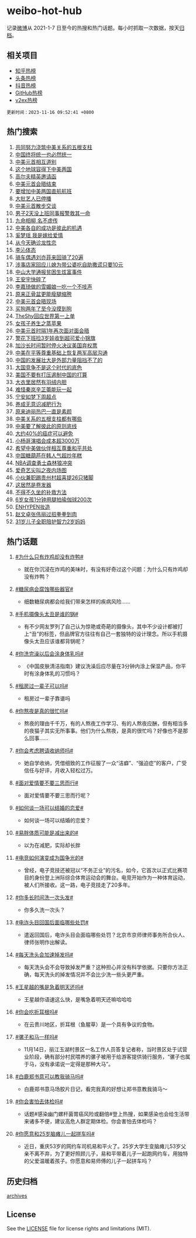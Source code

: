 # weibo-hot-hub

记录[微博](https://www.weibo.com)从 2021-1-7 日至今的热搜和热门话题。每小时抓取一次数据，按天[归档](archives)。

## 相关项目

- [知乎热榜](https://github.com/lonnyzhang423/zhihu-hot-hub)
- [头条热榜](https://github.com/lonnyzhang423/toutiao-hot-hub)
- [抖音热榜](https://github.com/lonnyzhang423/douyin-hot-hub)
- [GitHub热榜](https://github.com/lonnyzhang423/github-hot-hub)
- [v2ex热榜](https://github.com/lonnyzhang423/v2ex-hot-hub)


`更新时间：2023-11-16 09:52:41 +0800`

## 热门搜索

1. [共同努力浇筑中美关系的五根支柱](https://m.weibo.cn/search?containerid=100103type%3D1%26t%3D10%26q%3D%23%E5%85%B1%E5%90%8C%E5%8A%AA%E5%8A%9B%E6%B5%87%E7%AD%91%E4%B8%AD%E7%BE%8E%E5%85%B3%E7%B3%BB%E7%9A%84%E4%BA%94%E6%A0%B9%E6%94%AF%E6%9F%B1%23&stream_entry_id=51&isnewpage=1&extparam=seat%3D1%26dgr%3D0%26filter_type%3Drealtimehot%26c_type%3D51%26pos%3D0%26q%3D%2523%25E5%2585%25B1%25E5%2590%258C%25E5%258A%25AA%25E5%258A%259B%25E6%25B5%2587%25E7%25AD%2591%25E4%25B8%25AD%25E7%25BE%258E%25E5%2585%25B3%25E7%25B3%25BB%25E7%259A%2584%25E4%25BA%2594%25E6%25A0%25B9%25E6%2594%25AF%25E6%259F%25B1%2523%26cate%3D10103%26stream_entry_id%3D51%26display_time%3D1700099558%26pre_seqid%3D170009955846191564306)
1. [中国终将统一也必然统一](https://m.weibo.cn/search?containerid=100103type%3D1%26t%3D10%26q%3D%23%E4%B8%AD%E5%9B%BD%E7%BB%88%E5%B0%86%E7%BB%9F%E4%B8%80%E4%B9%9F%E5%BF%85%E7%84%B6%E7%BB%9F%E4%B8%80%23&stream_entry_id=31&isnewpage=1&extparam=seat%3D1%26dgr%3D0%26lcate%3D5001%26realpos%3D1%26filter_type%3Drealtimehot%26band_rank%3D1%26flag%3D4%26stream_entry_id%3D31%26c_type%3D31%26q%3D%2523%25E4%25B8%25AD%25E5%259B%25BD%25E7%25BB%2588%25E5%25B0%2586%25E7%25BB%259F%25E4%25B8%2580%25E4%25B9%259F%25E5%25BF%2585%25E7%2584%25B6%25E7%25BB%259F%25E4%25B8%2580%2523%26cate%3D5001%26pos%3D0%26display_time%3D1700099558%26pre_seqid%3D170009955846191564306)
1. [中美元首相互道别](https://m.weibo.cn/search?containerid=100103type%3D1%26t%3D10%26q%3D%23%E4%B8%AD%E7%BE%8E%E5%85%83%E9%A6%96%E7%9B%B8%E4%BA%92%E9%81%93%E5%88%AB%23&stream_entry_id=31&isnewpage=1&extparam=seat%3D1%26dgr%3D0%26lcate%3D5001%26realpos%3D2%26filter_type%3Drealtimehot%26band_rank%3D2%26flag%3D0%26stream_entry_id%3D31%26c_type%3D31%26q%3D%2523%25E4%25B8%25AD%25E7%25BE%258E%25E5%2585%2583%25E9%25A6%2596%25E7%259B%25B8%25E4%25BA%2592%25E9%2581%2593%25E5%2588%25AB%2523%26cate%3D5001%26pos%3D1%26display_time%3D1700099558%26pre_seqid%3D170009955846191564306)
1. [这个地球容得下中美两国](https://m.weibo.cn/search?containerid=100103type%3D1%26t%3D10%26q%3D%23%E8%BF%99%E4%B8%AA%E5%9C%B0%E7%90%83%E5%AE%B9%E5%BE%97%E4%B8%8B%E4%B8%AD%E7%BE%8E%E4%B8%A4%E5%9B%BD%23&stream_entry_id=31&isnewpage=1&extparam=seat%3D1%26dgr%3D0%26lcate%3D5001%26realpos%3D3%26filter_type%3Drealtimehot%26band_rank%3D3%26flag%3D0%26stream_entry_id%3D31%26c_type%3D31%26q%3D%2523%25E8%25BF%2599%25E4%25B8%25AA%25E5%259C%25B0%25E7%2590%2583%25E5%25AE%25B9%25E5%25BE%2597%25E4%25B8%258B%25E4%25B8%25AD%25E7%25BE%258E%25E4%25B8%25A4%25E5%259B%25BD%2523%26cate%3D5001%26pos%3D2%26display_time%3D1700099558%26pre_seqid%3D170009955846191564306)
1. [高尔夫精英邀请函](https://m.weibo.cn/search?containerid=100103type%3D1%26t%3D10%26q%3D%23%E9%AB%98%E5%B0%94%E5%A4%AB%E7%B2%BE%E8%8B%B1%E9%82%80%E8%AF%B7%E5%87%BD%23&stream_entry_id=31&isnewpage=1&extparam=seat%3D1%26lcate%3D5001%26filter_type%3Drealtimehot%26band_rank%3D4%26topic_ad%3D1%26stream_entry_id%3D31%26is_ad_pos%3D1%26adid%3D211689%26c_type%3D31%26dgr%3D0%26pos%3D3%26cate%3D5001%26q%3D%2523%25E9%25AB%2598%25E5%25B0%2594%25E5%25A4%25AB%25E7%25B2%25BE%25E8%258B%25B1%25E9%2582%2580%25E8%25AF%25B7%25E5%2587%25BD%2523%26display_time%3D1700099558%26pre_seqid%3D170009955846191564306)
1. [中美元首会晤结束](https://m.weibo.cn/search?containerid=100103type%3D1%26t%3D10%26q%3D%23%E4%B8%AD%E7%BE%8E%E5%85%83%E9%A6%96%E4%BC%9A%E6%99%A4%E7%BB%93%E6%9D%9F%23&stream_entry_id=31&isnewpage=1&extparam=seat%3D1%26dgr%3D0%26lcate%3D5001%26realpos%3D4%26filter_type%3Drealtimehot%26band_rank%3D4%26flag%3D0%26stream_entry_id%3D31%26c_type%3D31%26q%3D%2523%25E4%25B8%25AD%25E7%25BE%258E%25E5%2585%2583%25E9%25A6%2596%25E4%25BC%259A%25E6%2599%25A4%25E7%25BB%2593%25E6%259D%259F%2523%26cate%3D5001%26pos%3D4%26display_time%3D1700099558%26pre_seqid%3D170009955846191564306)
1. [要增加中美两国直航航班](https://m.weibo.cn/search?containerid=100103type%3D1%26t%3D10%26q%3D%23%E8%A6%81%E5%A2%9E%E5%8A%A0%E4%B8%AD%E7%BE%8E%E4%B8%A4%E5%9B%BD%E7%9B%B4%E8%88%AA%E8%88%AA%E7%8F%AD%23&stream_entry_id=31&isnewpage=1&extparam=seat%3D1%26dgr%3D0%26lcate%3D5001%26realpos%3D5%26filter_type%3Drealtimehot%26band_rank%3D5%26flag%3D0%26stream_entry_id%3D31%26c_type%3D31%26q%3D%2523%25E8%25A6%2581%25E5%25A2%259E%25E5%258A%25A0%25E4%25B8%25AD%25E7%25BE%258E%25E4%25B8%25A4%25E5%259B%25BD%25E7%259B%25B4%25E8%2588%25AA%25E8%2588%25AA%25E7%258F%25AD%2523%26cate%3D5001%26pos%3D5%26display_time%3D1700099558%26pre_seqid%3D170009955846191564306)
1. [大批艺人已停播](https://m.weibo.cn/search?containerid=100103type%3D1%26t%3D10%26q%3D%23%E5%A4%A7%E6%89%B9%E8%89%BA%E4%BA%BA%E5%B7%B2%E5%81%9C%E6%92%AD%23&stream_entry_id=31&isnewpage=1&extparam=seat%3D1%26dgr%3D0%26lcate%3D5001%26realpos%3D6%26filter_type%3Drealtimehot%26band_rank%3D6%26flag%3D1%26stream_entry_id%3D31%26c_type%3D31%26q%3D%2523%25E5%25A4%25A7%25E6%2589%25B9%25E8%2589%25BA%25E4%25BA%25BA%25E5%25B7%25B2%25E5%2581%259C%25E6%2592%25AD%2523%26cate%3D5001%26pos%3D6%26display_time%3D1700099558%26pre_seqid%3D170009955846191564306)
1. [中美元首散步交谈](https://m.weibo.cn/search?containerid=100103type%3D1%26t%3D10%26q%3D%23%E4%B8%AD%E7%BE%8E%E5%85%83%E9%A6%96%E6%95%A3%E6%AD%A5%E4%BA%A4%E8%B0%88%23&stream_entry_id=31&isnewpage=1&extparam=seat%3D1%26dgr%3D0%26lcate%3D5001%26realpos%3D7%26filter_type%3Drealtimehot%26band_rank%3D7%26flag%3D0%26stream_entry_id%3D31%26c_type%3D31%26q%3D%2523%25E4%25B8%25AD%25E7%25BE%258E%25E5%2585%2583%25E9%25A6%2596%25E6%2595%25A3%25E6%25AD%25A5%25E4%25BA%25A4%25E8%25B0%2588%2523%26cate%3D5001%26pos%3D7%26display_time%3D1700099558%26pre_seqid%3D170009955846191564306)
1. [男子2天没上班同事报警救其一命](https://m.weibo.cn/search?containerid=100103type%3D1%26t%3D10%26q%3D%23%E7%94%B7%E5%AD%902%E5%A4%A9%E6%B2%A1%E4%B8%8A%E7%8F%AD%E5%90%8C%E4%BA%8B%E6%8A%A5%E8%AD%A6%E6%95%91%E5%85%B6%E4%B8%80%E5%91%BD%23&stream_entry_id=31&isnewpage=1&extparam=seat%3D1%26dgr%3D0%26lcate%3D5001%26realpos%3D8%26filter_type%3Drealtimehot%26band_rank%3D8%26flag%3D32768%26stream_entry_id%3D31%26c_type%3D31%26q%3D%2523%25E7%2594%25B7%25E5%25AD%25902%25E5%25A4%25A9%25E6%25B2%25A1%25E4%25B8%258A%25E7%258F%25AD%25E5%2590%258C%25E4%25BA%258B%25E6%258A%25A5%25E8%25AD%25A6%25E6%2595%2591%25E5%2585%25B6%25E4%25B8%2580%25E5%2591%25BD%2523%26cate%3D5001%26pos%3D8%26display_time%3D1700099558%26pre_seqid%3D170009955846191564306)
1. [九命相柳 名不虚传](https://m.weibo.cn/search?containerid=100103type%3D1%26t%3D10%26q%3D%E4%B9%9D%E5%91%BD%E7%9B%B8%E6%9F%B3+%E5%90%8D%E4%B8%8D%E8%99%9A%E4%BC%A0&stream_entry_id=31&isnewpage=1&extparam=seat%3D1%26dgr%3D0%26lcate%3D5001%26realpos%3D9%26filter_type%3Drealtimehot%26band_rank%3D9%26flag%3D0%26stream_entry_id%3D31%26c_type%3D31%26q%3D%25E4%25B9%259D%25E5%2591%25BD%25E7%259B%25B8%25E6%259F%25B3%2520%25E5%2590%258D%25E4%25B8%258D%25E8%2599%259A%25E4%25BC%25A0%26cate%3D5001%26pos%3D9%26display_time%3D1700099558%26pre_seqid%3D170009955846191564306)
1. [中美各自的成功是彼此的机遇](https://m.weibo.cn/search?containerid=100103type%3D1%26t%3D10%26q%3D%23%E4%B8%AD%E7%BE%8E%E5%90%84%E8%87%AA%E7%9A%84%E6%88%90%E5%8A%9F%E6%98%AF%E5%BD%BC%E6%AD%A4%E7%9A%84%E6%9C%BA%E9%81%87%23&stream_entry_id=31&isnewpage=1&extparam=seat%3D1%26dgr%3D0%26lcate%3D5001%26realpos%3D10%26filter_type%3Drealtimehot%26band_rank%3D10%26flag%3D0%26stream_entry_id%3D31%26c_type%3D31%26q%3D%2523%25E4%25B8%25AD%25E7%25BE%258E%25E5%2590%2584%25E8%2587%25AA%25E7%259A%2584%25E6%2588%2590%25E5%258A%259F%25E6%2598%25AF%25E5%25BD%25BC%25E6%25AD%25A4%25E7%259A%2584%25E6%259C%25BA%25E9%2581%2587%2523%26cate%3D5001%26pos%3D10%26display_time%3D1700099558%26pre_seqid%3D170009955846191564306)
1. [奚梦瑶 我是嫁给爱情](https://m.weibo.cn/search?containerid=100103type%3D1%26t%3D10%26q%3D%E5%A5%9A%E6%A2%A6%E7%91%B6+%E6%88%91%E6%98%AF%E5%AB%81%E7%BB%99%E7%88%B1%E6%83%85&stream_entry_id=31&isnewpage=1&extparam=seat%3D1%26dgr%3D0%26lcate%3D5001%26realpos%3D11%26filter_type%3Drealtimehot%26band_rank%3D11%26flag%3D2%26stream_entry_id%3D31%26c_type%3D31%26q%3D%25E5%25A5%259A%25E6%25A2%25A6%25E7%2591%25B6%2520%25E6%2588%2591%25E6%2598%25AF%25E5%25AB%2581%25E7%25BB%2599%25E7%2588%25B1%25E6%2583%2585%26cate%3D5001%26pos%3D11%26display_time%3D1700099558%26pre_seqid%3D170009955846191564306)
1. [从今天确诊龙性恋](https://m.weibo.cn/search?containerid=100103type%3D1%26t%3D10%26q%3D%E4%BB%8E%E4%BB%8A%E5%A4%A9%E7%A1%AE%E8%AF%8A%E9%BE%99%E6%80%A7%E6%81%8B&stream_entry_id=31&isnewpage=1&extparam=seat%3D1%26dgr%3D0%26lcate%3D5001%26realpos%3D12%26filter_type%3Drealtimehot%26band_rank%3D12%26flag%3D2%26stream_entry_id%3D31%26c_type%3D31%26q%3D%25E4%25BB%258E%25E4%25BB%258A%25E5%25A4%25A9%25E7%25A1%25AE%25E8%25AF%258A%25E9%25BE%2599%25E6%2580%25A7%25E6%2581%258B%26cate%3D5001%26pos%3D12%26display_time%3D1700099558%26pre_seqid%3D170009955846191564306)
1. [李沁体态](https://m.weibo.cn/search?containerid=100103type%3D1%26t%3D10%26q%3D%23%E6%9D%8E%E6%B2%81%E4%BD%93%E6%80%81%23&stream_entry_id=31&isnewpage=1&extparam=seat%3D1%26dgr%3D0%26lcate%3D5001%26realpos%3D13%26filter_type%3Drealtimehot%26band_rank%3D13%26flag%3D2%26stream_entry_id%3D31%26c_type%3D31%26q%3D%2523%25E6%259D%258E%25E6%25B2%2581%25E4%25BD%2593%25E6%2580%2581%2523%26cate%3D5001%26pos%3D13%26display_time%3D1700099558%26pre_seqid%3D170009955846191564306)
1. [骑车偶遇刘亦菲来回骑了20遍](https://m.weibo.cn/search?containerid=100103type%3D1%26t%3D10%26q%3D%23%E9%AA%91%E8%BD%A6%E5%81%B6%E9%81%87%E5%88%98%E4%BA%A6%E8%8F%B2%E6%9D%A5%E5%9B%9E%E9%AA%91%E4%BA%8620%E9%81%8D%23&stream_entry_id=31&isnewpage=1&extparam=seat%3D1%26dgr%3D0%26lcate%3D5001%26realpos%3D14%26filter_type%3Drealtimehot%26band_rank%3D14%26flag%3D2%26stream_entry_id%3D31%26c_type%3D31%26q%3D%2523%25E9%25AA%2591%25E8%25BD%25A6%25E5%2581%25B6%25E9%2581%2587%25E5%2588%2598%25E4%25BA%25A6%25E8%258F%25B2%25E6%259D%25A5%25E5%259B%259E%25E9%25AA%2591%25E4%25BA%258620%25E9%2581%258D%2523%26cate%3D5001%26pos%3D14%26display_time%3D1700099558%26pre_seqid%3D170009955846191564306)
1. [涉事店家回应儿媳为带公婆吃自助撒谎只要10元](https://m.weibo.cn/search?containerid=100103type%3D1%26t%3D10%26q%3D%23%E6%B6%89%E4%BA%8B%E5%BA%97%E5%AE%B6%E5%9B%9E%E5%BA%94%E5%84%BF%E5%AA%B3%E4%B8%BA%E5%B8%A6%E5%85%AC%E5%A9%86%E5%90%83%E8%87%AA%E5%8A%A9%E6%92%92%E8%B0%8E%E5%8F%AA%E8%A6%8110%E5%85%83%23&stream_entry_id=31&isnewpage=1&extparam=seat%3D1%26dgr%3D0%26lcate%3D5001%26realpos%3D15%26filter_type%3Drealtimehot%26band_rank%3D15%26flag%3D32768%26stream_entry_id%3D31%26c_type%3D31%26q%3D%2523%25E6%25B6%2589%25E4%25BA%258B%25E5%25BA%2597%25E5%25AE%25B6%25E5%259B%259E%25E5%25BA%2594%25E5%2584%25BF%25E5%25AA%25B3%25E4%25B8%25BA%25E5%25B8%25A6%25E5%2585%25AC%25E5%25A9%2586%25E5%2590%2583%25E8%2587%25AA%25E5%258A%25A9%25E6%2592%2592%25E8%25B0%258E%25E5%258F%25AA%25E8%25A6%258110%25E5%2585%2583%2523%26cate%3D5001%26pos%3D15%26display_time%3D1700099558%26pre_seqid%3D170009955846191564306)
1. [中山大学通报贫困生炫富事件](https://m.weibo.cn/search?containerid=100103type%3D1%26t%3D10%26q%3D%23%E4%B8%AD%E5%B1%B1%E5%A4%A7%E5%AD%A6%E9%80%9A%E6%8A%A5%E8%B4%AB%E5%9B%B0%E7%94%9F%E7%82%AB%E5%AF%8C%E4%BA%8B%E4%BB%B6%23&stream_entry_id=31&isnewpage=1&extparam=seat%3D1%26dgr%3D0%26lcate%3D5001%26realpos%3D16%26filter_type%3Drealtimehot%26band_rank%3D16%26flag%3D2%26stream_entry_id%3D31%26c_type%3D31%26q%3D%2523%25E4%25B8%25AD%25E5%25B1%25B1%25E5%25A4%25A7%25E5%25AD%25A6%25E9%2580%259A%25E6%258A%25A5%25E8%25B4%25AB%25E5%259B%25B0%25E7%2594%259F%25E7%2582%25AB%25E5%25AF%258C%25E4%25BA%258B%25E4%25BB%25B6%2523%26cate%3D5001%26pos%3D16%26display_time%3D1700099558%26pre_seqid%3D170009955846191564306)
1. [王安宇快碎了](https://m.weibo.cn/search?containerid=100103type%3D1%26t%3D10%26q%3D%23%E7%8E%8B%E5%AE%89%E5%AE%87%E5%BF%AB%E7%A2%8E%E4%BA%86%23&stream_entry_id=31&isnewpage=1&extparam=seat%3D1%26dgr%3D0%26lcate%3D5001%26realpos%3D17%26filter_type%3Drealtimehot%26band_rank%3D17%26flag%3D0%26stream_entry_id%3D31%26c_type%3D31%26q%3D%2523%25E7%258E%258B%25E5%25AE%2589%25E5%25AE%2587%25E5%25BF%25AB%25E7%25A2%258E%25E4%25BA%2586%2523%26cate%3D5001%26pos%3D17%26display_time%3D1700099558%26pre_seqid%3D170009955846191564306)
1. [李嘉琦做的雪媚娘一吃一个不吱声](https://m.weibo.cn/search?containerid=100103type%3D1%26t%3D10%26q%3D%23%E6%9D%8E%E5%98%89%E7%90%A6%E5%81%9A%E7%9A%84%E9%9B%AA%E5%AA%9A%E5%A8%98%E4%B8%80%E5%90%83%E4%B8%80%E4%B8%AA%E4%B8%8D%E5%90%B1%E5%A3%B0%23&stream_entry_id=31&isnewpage=1&extparam=seat%3D1%26dgr%3D0%26lcate%3D5001%26realpos%3D18%26filter_type%3Drealtimehot%26band_rank%3D18%26flag%3D1%26stream_entry_id%3D31%26c_type%3D31%26q%3D%2523%25E6%259D%258E%25E5%2598%2589%25E7%2590%25A6%25E5%2581%259A%25E7%259A%2584%25E9%259B%25AA%25E5%25AA%259A%25E5%25A8%2598%25E4%25B8%2580%25E5%2590%2583%25E4%25B8%2580%25E4%25B8%25AA%25E4%25B8%258D%25E5%2590%25B1%25E5%25A3%25B0%2523%26cate%3D5001%26pos%3D18%26display_time%3D1700099558%26pre_seqid%3D170009955846191564306)
1. [原来正骨盆更能瘦腿缩胯](https://m.weibo.cn/search?containerid=100103type%3D1%26t%3D10%26q%3D%23%E5%8E%9F%E6%9D%A5%E6%AD%A3%E9%AA%A8%E7%9B%86%E6%9B%B4%E8%83%BD%E7%98%A6%E8%85%BF%E7%BC%A9%E8%83%AF%23&stream_entry_id=31&isnewpage=1&extparam=seat%3D1%26dgr%3D0%26lcate%3D5001%26realpos%3D19%26filter_type%3Drealtimehot%26band_rank%3D19%26flag%3D0%26stream_entry_id%3D31%26c_type%3D31%26q%3D%2523%25E5%258E%259F%25E6%259D%25A5%25E6%25AD%25A3%25E9%25AA%25A8%25E7%259B%2586%25E6%259B%25B4%25E8%2583%25BD%25E7%2598%25A6%25E8%2585%25BF%25E7%25BC%25A9%25E8%2583%25AF%2523%26cate%3D5001%26pos%3D19%26display_time%3D1700099558%26pre_seqid%3D170009955846191564306)
1. [中美元首会晤现场](https://m.weibo.cn/search?containerid=100103type%3D1%26t%3D10%26q%3D%23%E4%B8%AD%E7%BE%8E%E5%85%83%E9%A6%96%E4%BC%9A%E6%99%A4%E7%8E%B0%E5%9C%BA%23&stream_entry_id=31&isnewpage=1&extparam=seat%3D1%26dgr%3D0%26lcate%3D5001%26realpos%3D20%26filter_type%3Drealtimehot%26band_rank%3D20%26flag%3D0%26stream_entry_id%3D31%26c_type%3D31%26q%3D%2523%25E4%25B8%25AD%25E7%25BE%258E%25E5%2585%2583%25E9%25A6%2596%25E4%25BC%259A%25E6%2599%25A4%25E7%258E%25B0%25E5%259C%25BA%2523%26cate%3D5001%26pos%3D20%26display_time%3D1700099558%26pre_seqid%3D170009955846191564306)
1. [买狗两年了至今没摸到狗](https://m.weibo.cn/search?containerid=100103type%3D1%26t%3D10%26q%3D%E4%B9%B0%E7%8B%97%E4%B8%A4%E5%B9%B4%E4%BA%86%E8%87%B3%E4%BB%8A%E6%B2%A1%E6%91%B8%E5%88%B0%E7%8B%97&stream_entry_id=31&isnewpage=1&extparam=seat%3D1%26dgr%3D0%26lcate%3D5001%26realpos%3D21%26filter_type%3Drealtimehot%26band_rank%3D21%26flag%3D0%26stream_entry_id%3D31%26c_type%3D31%26q%3D%25E4%25B9%25B0%25E7%258B%2597%25E4%25B8%25A4%25E5%25B9%25B4%25E4%25BA%2586%25E8%2587%25B3%25E4%25BB%258A%25E6%25B2%25A1%25E6%2591%25B8%25E5%2588%25B0%25E7%258B%2597%26cate%3D5001%26pos%3D21%26display_time%3D1700099558%26pre_seqid%3D170009955846191564306)
1. [TheShy回应世界第一上单](https://m.weibo.cn/search?containerid=100103type%3D1%26t%3D10%26q%3D%23TheShy%E5%9B%9E%E5%BA%94%E4%B8%96%E7%95%8C%E7%AC%AC%E4%B8%80%E4%B8%8A%E5%8D%95%23&stream_entry_id=31&isnewpage=1&extparam=seat%3D1%26dgr%3D0%26lcate%3D5001%26realpos%3D22%26filter_type%3Drealtimehot%26band_rank%3D22%26flag%3D0%26stream_entry_id%3D31%26c_type%3D31%26q%3D%2523TheShy%25E5%259B%259E%25E5%25BA%2594%25E4%25B8%2596%25E7%2595%258C%25E7%25AC%25AC%25E4%25B8%2580%25E4%25B8%258A%25E5%258D%2595%2523%26cate%3D5001%26pos%3D22%26display_time%3D1700099558%26pre_seqid%3D170009955846191564306)
1. [女孩子养生之蒸苹果](https://m.weibo.cn/search?containerid=100103type%3D1%26t%3D10%26q%3D%E5%A5%B3%E5%AD%A9%E5%AD%90%E5%85%BB%E7%94%9F%E4%B9%8B%E8%92%B8%E8%8B%B9%E6%9E%9C&stream_entry_id=31&isnewpage=1&extparam=seat%3D1%26dgr%3D0%26lcate%3D5001%26realpos%3D23%26filter_type%3Drealtimehot%26band_rank%3D23%26flag%3D1%26stream_entry_id%3D31%26c_type%3D31%26q%3D%25E5%25A5%25B3%25E5%25AD%25A9%25E5%25AD%2590%25E5%2585%25BB%25E7%2594%259F%25E4%25B9%258B%25E8%2592%25B8%25E8%258B%25B9%25E6%259E%259C%26cate%3D5001%26pos%3D23%26display_time%3D1700099558%26pre_seqid%3D170009955846191564306)
1. [中美元首时隔1年再次面对面会晤](https://m.weibo.cn/search?containerid=100103type%3D1%26t%3D10%26q%3D%23%E4%B8%AD%E7%BE%8E%E5%85%83%E9%A6%96%E6%97%B6%E9%9A%941%E5%B9%B4%E5%86%8D%E6%AC%A1%E9%9D%A2%E5%AF%B9%E9%9D%A2%E4%BC%9A%E6%99%A4%23&stream_entry_id=31&isnewpage=1&extparam=seat%3D1%26dgr%3D0%26lcate%3D5001%26realpos%3D24%26filter_type%3Drealtimehot%26band_rank%3D24%26flag%3D0%26stream_entry_id%3D31%26c_type%3D31%26q%3D%2523%25E4%25B8%25AD%25E7%25BE%258E%25E5%2585%2583%25E9%25A6%2596%25E6%2597%25B6%25E9%259A%25941%25E5%25B9%25B4%25E5%2586%258D%25E6%25AC%25A1%25E9%259D%25A2%25E5%25AF%25B9%25E9%259D%25A2%25E4%25BC%259A%25E6%2599%25A4%2523%26cate%3D5001%26pos%3D24%26display_time%3D1700099558%26pre_seqid%3D170009955846191564306)
1. [警花下班捡3岁娃收到超可爱小锦旗](https://m.weibo.cn/search?containerid=100103type%3D1%26t%3D10%26q%3D%23%E8%AD%A6%E8%8A%B1%E4%B8%8B%E7%8F%AD%E6%8D%A13%E5%B2%81%E5%A8%83%E6%94%B6%E5%88%B0%E8%B6%85%E5%8F%AF%E7%88%B1%E5%B0%8F%E9%94%A6%E6%97%97%23&stream_entry_id=31&isnewpage=1&extparam=seat%3D1%26dgr%3D0%26lcate%3D5001%26realpos%3D25%26filter_type%3Drealtimehot%26band_rank%3D25%26flag%3D32768%26stream_entry_id%3D31%26c_type%3D31%26q%3D%2523%25E8%25AD%25A6%25E8%258A%25B1%25E4%25B8%258B%25E7%258F%25AD%25E6%258D%25A13%25E5%25B2%2581%25E5%25A8%2583%25E6%2594%25B6%25E5%2588%25B0%25E8%25B6%2585%25E5%258F%25AF%25E7%2588%25B1%25E5%25B0%258F%25E9%2594%25A6%25E6%2597%2597%2523%26cate%3D5001%26pos%3D25%26display_time%3D1700099558%26pre_seqid%3D170009955846191564306)
1. [加沙长时间暂时停火决议美国弃权票](https://m.weibo.cn/search?containerid=100103type%3D1%26t%3D10%26q%3D%23%E5%8A%A0%E6%B2%99%E9%95%BF%E6%97%B6%E9%97%B4%E6%9A%82%E6%97%B6%E5%81%9C%E7%81%AB%E5%86%B3%E8%AE%AE%E7%BE%8E%E5%9B%BD%E5%BC%83%E6%9D%83%E7%A5%A8%23&stream_entry_id=31&isnewpage=1&extparam=seat%3D1%26dgr%3D0%26lcate%3D5001%26realpos%3D26%26filter_type%3Drealtimehot%26band_rank%3D26%26flag%3D1%26stream_entry_id%3D31%26c_type%3D31%26q%3D%2523%25E5%258A%25A0%25E6%25B2%2599%25E9%2595%25BF%25E6%2597%25B6%25E9%2597%25B4%25E6%259A%2582%25E6%2597%25B6%25E5%2581%259C%25E7%2581%25AB%25E5%2586%25B3%25E8%25AE%25AE%25E7%25BE%258E%25E5%259B%25BD%25E5%25BC%2583%25E6%259D%2583%25E7%25A5%25A8%2523%26cate%3D5001%26pos%3D26%26display_time%3D1700099558%26pre_seqid%3D170009955846191564306)
1. [中美在平等尊重基础上恢复两军高层沟通](https://m.weibo.cn/search?containerid=100103type%3D1%26t%3D10%26q%3D%23%E4%B8%AD%E7%BE%8E%E5%9C%A8%E5%B9%B3%E7%AD%89%E5%B0%8A%E9%87%8D%E5%9F%BA%E7%A1%80%E4%B8%8A%E6%81%A2%E5%A4%8D%E4%B8%A4%E5%86%9B%E9%AB%98%E5%B1%82%E6%B2%9F%E9%80%9A%23&stream_entry_id=31&isnewpage=1&extparam=seat%3D1%26dgr%3D0%26lcate%3D5001%26realpos%3D27%26filter_type%3Drealtimehot%26band_rank%3D27%26flag%3D1%26stream_entry_id%3D31%26c_type%3D31%26q%3D%2523%25E4%25B8%25AD%25E7%25BE%258E%25E5%259C%25A8%25E5%25B9%25B3%25E7%25AD%2589%25E5%25B0%258A%25E9%2587%258D%25E5%259F%25BA%25E7%25A1%2580%25E4%25B8%258A%25E6%2581%25A2%25E5%25A4%258D%25E4%25B8%25A4%25E5%2586%259B%25E9%25AB%2598%25E5%25B1%2582%25E6%25B2%259F%25E9%2580%259A%2523%26cate%3D5001%26pos%3D27%26display_time%3D1700099558%26pre_seqid%3D170009955846191564306)
1. [中国的发展壮大是外部力量阻挡不了的](https://m.weibo.cn/search?containerid=100103type%3D1%26t%3D10%26q%3D%23%E4%B8%AD%E5%9B%BD%E7%9A%84%E5%8F%91%E5%B1%95%E5%A3%AE%E5%A4%A7%E6%98%AF%E5%A4%96%E9%83%A8%E5%8A%9B%E9%87%8F%E9%98%BB%E6%8C%A1%E4%B8%8D%E4%BA%86%E7%9A%84%23&stream_entry_id=31&isnewpage=1&extparam=seat%3D1%26dgr%3D0%26lcate%3D5001%26realpos%3D28%26filter_type%3Drealtimehot%26band_rank%3D28%26flag%3D0%26stream_entry_id%3D31%26c_type%3D31%26q%3D%2523%25E4%25B8%25AD%25E5%259B%25BD%25E7%259A%2584%25E5%258F%2591%25E5%25B1%2595%25E5%25A3%25AE%25E5%25A4%25A7%25E6%2598%25AF%25E5%25A4%2596%25E9%2583%25A8%25E5%258A%259B%25E9%2587%258F%25E9%2598%25BB%25E6%258C%25A1%25E4%25B8%258D%25E4%25BA%2586%25E7%259A%2584%2523%26cate%3D5001%26pos%3D28%26display_time%3D1700099558%26pre_seqid%3D170009955846191564306)
1. [大国竞争不是这个时代的底色](https://m.weibo.cn/search?containerid=100103type%3D1%26t%3D10%26q%3D%23%E5%A4%A7%E5%9B%BD%E7%AB%9E%E4%BA%89%E4%B8%8D%E6%98%AF%E8%BF%99%E4%B8%AA%E6%97%B6%E4%BB%A3%E7%9A%84%E5%BA%95%E8%89%B2%23&stream_entry_id=31&isnewpage=1&extparam=seat%3D1%26dgr%3D0%26lcate%3D5001%26realpos%3D29%26filter_type%3Drealtimehot%26band_rank%3D29%26flag%3D0%26stream_entry_id%3D31%26c_type%3D31%26q%3D%2523%25E5%25A4%25A7%25E5%259B%25BD%25E7%25AB%259E%25E4%25BA%2589%25E4%25B8%258D%25E6%2598%25AF%25E8%25BF%2599%25E4%25B8%25AA%25E6%2597%25B6%25E4%25BB%25A3%25E7%259A%2584%25E5%25BA%2595%25E8%2589%25B2%2523%26cate%3D5001%26pos%3D29%26display_time%3D1700099558%26pre_seqid%3D170009955846191564306)
1. [美国不要有打压遏制中国的打算](https://m.weibo.cn/search?containerid=100103type%3D1%26t%3D10%26q%3D%23%E7%BE%8E%E5%9B%BD%E4%B8%8D%E8%A6%81%E6%9C%89%E6%89%93%E5%8E%8B%E9%81%8F%E5%88%B6%E4%B8%AD%E5%9B%BD%E7%9A%84%E6%89%93%E7%AE%97%23&stream_entry_id=31&isnewpage=1&extparam=seat%3D1%26dgr%3D0%26lcate%3D5001%26realpos%3D30%26filter_type%3Drealtimehot%26band_rank%3D30%26flag%3D1%26stream_entry_id%3D31%26c_type%3D31%26q%3D%2523%25E7%25BE%258E%25E5%259B%25BD%25E4%25B8%258D%25E8%25A6%2581%25E6%259C%2589%25E6%2589%2593%25E5%258E%258B%25E9%2581%258F%25E5%2588%25B6%25E4%25B8%25AD%25E5%259B%25BD%25E7%259A%2584%25E6%2589%2593%25E7%25AE%2597%2523%26cate%3D5001%26pos%3D30%26display_time%3D1700099558%26pre_seqid%3D170009955846191564306)
1. [大衣里居然有羽绒内胆](https://m.weibo.cn/search?containerid=100103type%3D1%26t%3D10%26q%3D%E5%A4%A7%E8%A1%A3%E9%87%8C%E5%B1%85%E7%84%B6%E6%9C%89%E7%BE%BD%E7%BB%92%E5%86%85%E8%83%86&stream_entry_id=31&isnewpage=1&extparam=seat%3D1%26dgr%3D0%26lcate%3D5001%26realpos%3D31%26filter_type%3Drealtimehot%26band_rank%3D31%26flag%3D1%26stream_entry_id%3D31%26c_type%3D31%26q%3D%25E5%25A4%25A7%25E8%25A1%25A3%25E9%2587%258C%25E5%25B1%2585%25E7%2584%25B6%25E6%259C%2589%25E7%25BE%25BD%25E7%25BB%2592%25E5%2586%2585%25E8%2583%2586%26cate%3D5001%26pos%3D31%26display_time%3D1700099558%26pre_seqid%3D170009955846191564306)
1. [难怪秦岚辛芷蕾能玩一起](https://m.weibo.cn/search?containerid=100103type%3D1%26t%3D10%26q%3D%23%E9%9A%BE%E6%80%AA%E7%A7%A6%E5%B2%9A%E8%BE%9B%E8%8A%B7%E8%95%BE%E8%83%BD%E7%8E%A9%E4%B8%80%E8%B5%B7%23&stream_entry_id=31&isnewpage=1&extparam=seat%3D1%26dgr%3D0%26lcate%3D5001%26realpos%3D32%26filter_type%3Drealtimehot%26band_rank%3D32%26flag%3D1%26stream_entry_id%3D31%26c_type%3D31%26q%3D%2523%25E9%259A%25BE%25E6%2580%25AA%25E7%25A7%25A6%25E5%25B2%259A%25E8%25BE%259B%25E8%258A%25B7%25E8%2595%25BE%25E8%2583%25BD%25E7%258E%25A9%25E4%25B8%2580%25E8%25B5%25B7%2523%26cate%3D5001%26pos%3D32%26display_time%3D1700099558%26pre_seqid%3D170009955846191564306)
1. [宁安如梦下周超点](https://m.weibo.cn/search?containerid=100103type%3D1%26t%3D10%26q%3D%23%E5%AE%81%E5%AE%89%E5%A6%82%E6%A2%A6%E4%B8%8B%E5%91%A8%E8%B6%85%E7%82%B9%23&stream_entry_id=31&isnewpage=1&extparam=seat%3D1%26dgr%3D0%26lcate%3D5001%26realpos%3D33%26filter_type%3Drealtimehot%26band_rank%3D33%26flag%3D0%26stream_entry_id%3D31%26c_type%3D31%26q%3D%2523%25E5%25AE%2581%25E5%25AE%2589%25E5%25A6%2582%25E6%25A2%25A6%25E4%25B8%258B%25E5%2591%25A8%25E8%25B6%2585%25E7%2582%25B9%2523%26cate%3D5001%26pos%3D33%26display_time%3D1700099558%26pre_seqid%3D170009955846191564306)
1. [养成无意识减肥行为](https://m.weibo.cn/search?containerid=100103type%3D1%26t%3D10%26q%3D%E5%85%BB%E6%88%90%E6%97%A0%E6%84%8F%E8%AF%86%E5%87%8F%E8%82%A5%E8%A1%8C%E4%B8%BA&stream_entry_id=31&isnewpage=1&extparam=seat%3D1%26dgr%3D0%26lcate%3D5001%26realpos%3D34%26filter_type%3Drealtimehot%26band_rank%3D34%26flag%3D0%26stream_entry_id%3D31%26c_type%3D31%26q%3D%25E5%2585%25BB%25E6%2588%2590%25E6%2597%25A0%25E6%2584%258F%25E8%25AF%2586%25E5%2587%258F%25E8%2582%25A5%25E8%25A1%258C%25E4%25B8%25BA%26cate%3D5001%26pos%3D34%26display_time%3D1700099558%26pre_seqid%3D170009955846191564306)
1. [原来迪丽热巴一直是素颜](https://m.weibo.cn/search?containerid=100103type%3D1%26t%3D10%26q%3D%23%E5%8E%9F%E6%9D%A5%E8%BF%AA%E4%B8%BD%E7%83%AD%E5%B7%B4%E4%B8%80%E7%9B%B4%E6%98%AF%E7%B4%A0%E9%A2%9C%23&stream_entry_id=31&isnewpage=1&extparam=seat%3D1%26dgr%3D0%26lcate%3D5001%26realpos%3D35%26filter_type%3Drealtimehot%26band_rank%3D35%26flag%3D0%26stream_entry_id%3D31%26c_type%3D31%26q%3D%2523%25E5%258E%259F%25E6%259D%25A5%25E8%25BF%25AA%25E4%25B8%25BD%25E7%2583%25AD%25E5%25B7%25B4%25E4%25B8%2580%25E7%259B%25B4%25E6%2598%25AF%25E7%25B4%25A0%25E9%25A2%259C%2523%26cate%3D5001%26pos%3D35%26display_time%3D1700099558%26pre_seqid%3D170009955846191564306)
1. [中美关系的五根支柱都有哪些](https://m.weibo.cn/search?containerid=100103type%3D1%26t%3D10%26q%3D%23%E4%B8%AD%E7%BE%8E%E5%85%B3%E7%B3%BB%E7%9A%84%E4%BA%94%E6%A0%B9%E6%94%AF%E6%9F%B1%E9%83%BD%E6%9C%89%E5%93%AA%E4%BA%9B%23&stream_entry_id=31&isnewpage=1&extparam=seat%3D1%26dgr%3D0%26lcate%3D5001%26realpos%3D36%26filter_type%3Drealtimehot%26band_rank%3D36%26flag%3D1%26stream_entry_id%3D31%26c_type%3D31%26q%3D%2523%25E4%25B8%25AD%25E7%25BE%258E%25E5%2585%25B3%25E7%25B3%25BB%25E7%259A%2584%25E4%25BA%2594%25E6%25A0%25B9%25E6%2594%25AF%25E6%259F%25B1%25E9%2583%25BD%25E6%259C%2589%25E5%2593%25AA%25E4%25BA%259B%2523%26cate%3D5001%26pos%3D36%26display_time%3D1700099558%26pre_seqid%3D170009955846191564306)
1. [中美要了解彼此的原则底线](https://m.weibo.cn/search?containerid=100103type%3D1%26t%3D10%26q%3D%23%E4%B8%AD%E7%BE%8E%E8%A6%81%E4%BA%86%E8%A7%A3%E5%BD%BC%E6%AD%A4%E7%9A%84%E5%8E%9F%E5%88%99%E5%BA%95%E7%BA%BF%23&stream_entry_id=31&isnewpage=1&extparam=seat%3D1%26dgr%3D0%26lcate%3D5001%26realpos%3D37%26filter_type%3Drealtimehot%26band_rank%3D37%26flag%3D0%26stream_entry_id%3D31%26c_type%3D31%26q%3D%2523%25E4%25B8%25AD%25E7%25BE%258E%25E8%25A6%2581%25E4%25BA%2586%25E8%25A7%25A3%25E5%25BD%25BC%25E6%25AD%25A4%25E7%259A%2584%25E5%258E%259F%25E5%2588%2599%25E5%25BA%2595%25E7%25BA%25BF%2523%26cate%3D5001%26pos%3D37%26display_time%3D1700099558%26pre_seqid%3D170009955846191564306)
1. [大约40%的癌症可以避免](https://m.weibo.cn/search?containerid=100103type%3D1%26t%3D10%26q%3D%23%E5%A4%A7%E7%BA%A640%25%E7%9A%84%E7%99%8C%E7%97%87%E5%8F%AF%E4%BB%A5%E9%81%BF%E5%85%8D%23&stream_entry_id=31&isnewpage=1&extparam=seat%3D1%26dgr%3D0%26lcate%3D5001%26realpos%3D38%26filter_type%3Drealtimehot%26band_rank%3D38%26flag%3D0%26stream_entry_id%3D31%26c_type%3D31%26q%3D%2523%25E5%25A4%25A7%25E7%25BA%25A640%2525%25E7%259A%2584%25E7%2599%258C%25E7%2597%2587%25E5%258F%25AF%25E4%25BB%25A5%25E9%2581%25BF%25E5%2585%258D%2523%26cate%3D5001%26pos%3D38%26display_time%3D1700099558%26pre_seqid%3D170009955846191564306)
1. [小杨哥演唱会成本超3000万](https://m.weibo.cn/search?containerid=100103type%3D1%26t%3D10%26q%3D%23%E5%B0%8F%E6%9D%A8%E5%93%A5%E6%BC%94%E5%94%B1%E4%BC%9A%E6%88%90%E6%9C%AC%E8%B6%853000%E4%B8%87%23&stream_entry_id=31&isnewpage=1&extparam=seat%3D1%26dgr%3D0%26lcate%3D5001%26realpos%3D39%26filter_type%3Drealtimehot%26band_rank%3D39%26flag%3D0%26stream_entry_id%3D31%26c_type%3D31%26q%3D%2523%25E5%25B0%258F%25E6%259D%25A8%25E5%2593%25A5%25E6%25BC%2594%25E5%2594%25B1%25E4%25BC%259A%25E6%2588%2590%25E6%259C%25AC%25E8%25B6%25853000%25E4%25B8%2587%2523%26cate%3D5001%26pos%3D39%26display_time%3D1700099558%26pre_seqid%3D170009955846191564306)
1. [希望中美做伙伴相互尊重和平共处](https://m.weibo.cn/search?containerid=100103type%3D1%26t%3D10%26q%3D%23%E5%B8%8C%E6%9C%9B%E4%B8%AD%E7%BE%8E%E5%81%9A%E4%BC%99%E4%BC%B4%E7%9B%B8%E4%BA%92%E5%B0%8A%E9%87%8D%E5%92%8C%E5%B9%B3%E5%85%B1%E5%A4%84%23&stream_entry_id=31&isnewpage=1&extparam=seat%3D1%26dgr%3D0%26lcate%3D5001%26realpos%3D40%26filter_type%3Drealtimehot%26band_rank%3D40%26flag%3D0%26stream_entry_id%3D31%26c_type%3D31%26q%3D%2523%25E5%25B8%258C%25E6%259C%259B%25E4%25B8%25AD%25E7%25BE%258E%25E5%2581%259A%25E4%25BC%2599%25E4%25BC%25B4%25E7%259B%25B8%25E4%25BA%2592%25E5%25B0%258A%25E9%2587%258D%25E5%2592%258C%25E5%25B9%25B3%25E5%2585%25B1%25E5%25A4%2584%2523%26cate%3D5001%26pos%3D40%26display_time%3D1700099558%26pre_seqid%3D170009955846191564306)
1. [中国糖葫芦在韩人气超炒年糕](https://m.weibo.cn/search?containerid=100103type%3D1%26t%3D10%26q%3D%23%E4%B8%AD%E5%9B%BD%E7%B3%96%E8%91%AB%E8%8A%A6%E5%9C%A8%E9%9F%A9%E4%BA%BA%E6%B0%94%E8%B6%85%E7%82%92%E5%B9%B4%E7%B3%95%23&stream_entry_id=31&isnewpage=1&extparam=seat%3D1%26dgr%3D0%26lcate%3D5001%26realpos%3D41%26filter_type%3Drealtimehot%26band_rank%3D41%26flag%3D1%26stream_entry_id%3D31%26c_type%3D31%26q%3D%2523%25E4%25B8%25AD%25E5%259B%25BD%25E7%25B3%2596%25E8%2591%25AB%25E8%258A%25A6%25E5%259C%25A8%25E9%259F%25A9%25E4%25BA%25BA%25E6%25B0%2594%25E8%25B6%2585%25E7%2582%2592%25E5%25B9%25B4%25E7%25B3%2595%2523%26cate%3D5001%26pos%3D41%26display_time%3D1700099558%26pre_seqid%3D170009955846191564306)
1. [NBA调查勇士森林狼冲突](https://m.weibo.cn/search?containerid=100103type%3D1%26t%3D10%26q%3D%23NBA%E8%B0%83%E6%9F%A5%E5%8B%87%E5%A3%AB%E6%A3%AE%E6%9E%97%E7%8B%BC%E5%86%B2%E7%AA%81%23&stream_entry_id=31&isnewpage=1&extparam=seat%3D1%26dgr%3D0%26lcate%3D5001%26realpos%3D42%26filter_type%3Drealtimehot%26band_rank%3D42%26flag%3D0%26stream_entry_id%3D31%26c_type%3D31%26q%3D%2523NBA%25E8%25B0%2583%25E6%259F%25A5%25E5%258B%2587%25E5%25A3%25AB%25E6%25A3%25AE%25E6%259E%2597%25E7%258B%25BC%25E5%2586%25B2%25E7%25AA%2581%2523%26cate%3D5001%26pos%3D42%26display_time%3D1700099558%26pre_seqid%3D170009955846191564306)
1. [爱奇艺尖叫之夜内场图](https://m.weibo.cn/search?containerid=100103type%3D1%26t%3D10%26q%3D%23%E7%88%B1%E5%A5%87%E8%89%BA%E5%B0%96%E5%8F%AB%E4%B9%8B%E5%A4%9C%E5%86%85%E5%9C%BA%E5%9B%BE%23&stream_entry_id=31&isnewpage=1&extparam=seat%3D1%26dgr%3D0%26lcate%3D5001%26realpos%3D43%26filter_type%3Drealtimehot%26band_rank%3D43%26flag%3D0%26stream_entry_id%3D31%26c_type%3D31%26q%3D%2523%25E7%2588%25B1%25E5%25A5%2587%25E8%2589%25BA%25E5%25B0%2596%25E5%258F%25AB%25E4%25B9%258B%25E5%25A4%259C%25E5%2586%2585%25E5%259C%25BA%25E5%259B%25BE%2523%26cate%3D5001%26pos%3D43%26display_time%3D1700099558%26pre_seqid%3D170009955846191564306)
1. [小伙兼职踢贵州村超喜提26只猪脚](https://m.weibo.cn/search?containerid=100103type%3D1%26t%3D10%26q%3D%23%E5%B0%8F%E4%BC%99%E5%85%BC%E8%81%8C%E8%B8%A2%E8%B4%B5%E5%B7%9E%E6%9D%91%E8%B6%85%E5%96%9C%E6%8F%9026%E5%8F%AA%E7%8C%AA%E8%84%9A%23&stream_entry_id=31&isnewpage=1&extparam=seat%3D1%26dgr%3D0%26lcate%3D5001%26realpos%3D44%26filter_type%3Drealtimehot%26band_rank%3D44%26flag%3D1%26stream_entry_id%3D31%26c_type%3D31%26q%3D%2523%25E5%25B0%258F%25E4%25BC%2599%25E5%2585%25BC%25E8%2581%258C%25E8%25B8%25A2%25E8%25B4%25B5%25E5%25B7%259E%25E6%259D%2591%25E8%25B6%2585%25E5%2596%259C%25E6%258F%259026%25E5%258F%25AA%25E7%258C%25AA%25E8%2584%259A%2523%26cate%3D5001%26pos%3D44%26display_time%3D1700099558%26pre_seqid%3D170009955846191564306)
1. [这居然是卷发器](https://m.weibo.cn/search?containerid=100103type%3D1%26t%3D10%26q%3D%23%E8%BF%99%E5%B1%85%E7%84%B6%E6%98%AF%E5%8D%B7%E5%8F%91%E5%99%A8%23&stream_entry_id=31&isnewpage=1&extparam=seat%3D1%26dgr%3D0%26lcate%3D5001%26realpos%3D45%26filter_type%3Drealtimehot%26band_rank%3D45%26flag%3D0%26stream_entry_id%3D31%26c_type%3D31%26q%3D%2523%25E8%25BF%2599%25E5%25B1%2585%25E7%2584%25B6%25E6%2598%25AF%25E5%258D%25B7%25E5%258F%2591%25E5%2599%25A8%2523%26cate%3D5001%26pos%3D45%26display_time%3D1700099558%26pre_seqid%3D170009955846191564306)
1. [不得不久坐的补救方法](https://m.weibo.cn/search?containerid=100103type%3D1%26t%3D10%26q%3D%23%E4%B8%8D%E5%BE%97%E4%B8%8D%E4%B9%85%E5%9D%90%E7%9A%84%E8%A1%A5%E6%95%91%E6%96%B9%E6%B3%95%23&stream_entry_id=31&isnewpage=1&extparam=seat%3D1%26dgr%3D0%26lcate%3D5001%26realpos%3D46%26filter_type%3Drealtimehot%26band_rank%3D46%26flag%3D1%26stream_entry_id%3D31%26c_type%3D31%26q%3D%2523%25E4%25B8%258D%25E5%25BE%2597%25E4%25B8%258D%25E4%25B9%2585%25E5%259D%2590%25E7%259A%2584%25E8%25A1%25A5%25E6%2595%2591%25E6%2596%25B9%25E6%25B3%2595%2523%26cate%3D5001%26pos%3D46%26display_time%3D1700099558%26pre_seqid%3D170009955846191564306)
1. [6岁女孩1分钟用腿拍瑜伽球200次](https://m.weibo.cn/search?containerid=100103type%3D1%26t%3D10%26q%3D%236%E5%B2%81%E5%A5%B3%E5%AD%A91%E5%88%86%E9%92%9F%E7%94%A8%E8%85%BF%E6%8B%8D%E7%91%9C%E4%BC%BD%E7%90%83200%E6%AC%A1%23&stream_entry_id=31&isnewpage=1&extparam=seat%3D1%26dgr%3D0%26lcate%3D5001%26realpos%3D47%26filter_type%3Drealtimehot%26band_rank%3D47%26flag%3D0%26stream_entry_id%3D31%26c_type%3D31%26q%3D%25236%25E5%25B2%2581%25E5%25A5%25B3%25E5%25AD%25A91%25E5%2588%2586%25E9%2592%259F%25E7%2594%25A8%25E8%2585%25BF%25E6%258B%258D%25E7%2591%259C%25E4%25BC%25BD%25E7%2590%2583200%25E6%25AC%25A1%2523%26cate%3D5001%26pos%3D47%26display_time%3D1700099558%26pre_seqid%3D170009955846191564306)
1. [ENHYPEN妆造](https://m.weibo.cn/search?containerid=100103type%3D1%26t%3D10%26q%3DENHYPEN%E5%A6%86%E9%80%A0&stream_entry_id=31&isnewpage=1&extparam=seat%3D1%26dgr%3D0%26lcate%3D5001%26realpos%3D48%26filter_type%3Drealtimehot%26band_rank%3D48%26flag%3D1%26stream_entry_id%3D31%26c_type%3D31%26q%3DENHYPEN%25E5%25A6%2586%25E9%2580%25A0%26cate%3D5001%26pos%3D48%26display_time%3D1700099558%26pre_seqid%3D170009955846191564306)
1. [赵文卓张伟丽过招拳拳到肉](https://m.weibo.cn/search?containerid=100103type%3D1%26t%3D10%26q%3D%23%E8%B5%B5%E6%96%87%E5%8D%93%E5%BC%A0%E4%BC%9F%E4%B8%BD%E8%BF%87%E6%8B%9B%E6%8B%B3%E6%8B%B3%E5%88%B0%E8%82%89%23&stream_entry_id=31&isnewpage=1&extparam=seat%3D1%26dgr%3D0%26lcate%3D5001%26realpos%3D49%26filter_type%3Drealtimehot%26band_rank%3D49%26flag%3D1%26stream_entry_id%3D31%26c_type%3D31%26q%3D%2523%25E8%25B5%25B5%25E6%2596%2587%25E5%258D%2593%25E5%25BC%25A0%25E4%25BC%259F%25E4%25B8%25BD%25E8%25BF%2587%25E6%258B%259B%25E6%258B%25B3%25E6%258B%25B3%25E5%2588%25B0%25E8%2582%2589%2523%26cate%3D5001%26pos%3D49%26display_time%3D1700099558%26pre_seqid%3D170009955846191564306)
1. [31岁儿子全职陪护智力2岁妈妈](https://m.weibo.cn/search?containerid=100103type%3D1%26t%3D10%26q%3D%2331%E5%B2%81%E5%84%BF%E5%AD%90%E5%85%A8%E8%81%8C%E9%99%AA%E6%8A%A4%E6%99%BA%E5%8A%9B2%E5%B2%81%E5%A6%88%E5%A6%88%23&stream_entry_id=31&isnewpage=1&extparam=seat%3D1%26dgr%3D0%26lcate%3D5001%26realpos%3D50%26filter_type%3Drealtimehot%26band_rank%3D50%26flag%3D32768%26stream_entry_id%3D31%26c_type%3D31%26q%3D%252331%25E5%25B2%2581%25E5%2584%25BF%25E5%25AD%2590%25E5%2585%25A8%25E8%2581%258C%25E9%2599%25AA%25E6%258A%25A4%25E6%2599%25BA%25E5%258A%259B2%25E5%25B2%2581%25E5%25A6%2588%25E5%25A6%2588%2523%26cate%3D5001%26pos%3D50%26display_time%3D1700099558%26pre_seqid%3D170009955846191564306)

## 热门话题

1. [#为什么只有炸鸡却没有炸鸭#](https://m.weibo.cn/search?containerid=231522type%3D1%26t%3D10%26q%3D%23%E4%B8%BA%E4%BB%80%E4%B9%88%E5%8F%AA%E6%9C%89%E7%82%B8%E9%B8%A1%E5%8D%B4%E6%B2%A1%E6%9C%89%E7%82%B8%E9%B8%AD%23&stream_entry_id=128&isnewpage=1&extparam=seat%3D1%26lcate%3D5004%26cate%3D5004%26c_type%3D128%26unitid%3D1700063852569%26pos%3D1-0-0%26dgr%3D0%26display_time%3D1700099561%26pre_seqid%3D170009956109001402163)
    - 就在你沉浸在炸鸡的美味时，有没有好奇过这个问题：为什么只有炸鸡却没有炸鸭？

1. [#糖尿病会腐蚀哪些器官#](https://m.weibo.cn/search?containerid=231522type%3D1%26t%3D10%26q%3D%23%E7%B3%96%E5%B0%BF%E7%97%85%E4%BC%9A%E8%85%90%E8%9A%80%E5%93%AA%E4%BA%9B%E5%99%A8%E5%AE%98%23&stream_entry_id=128&isnewpage=1&extparam=seat%3D1%26lcate%3D5004%26cate%3D5004%26c_type%3D128%26unitid%3D1699942057045%26pos%3D1-0-1%26dgr%3D0%26display_time%3D1700099561%26pre_seqid%3D170009956109001402163)
    - 细数糖尿病都会给我们带来怎样的疾病风险……

1. [#手机摄像头太丑是谁的锅#](https://m.weibo.cn/search?containerid=231522type%3D1%26t%3D10%26q%3D%23%E6%89%8B%E6%9C%BA%E6%91%84%E5%83%8F%E5%A4%B4%E5%A4%AA%E4%B8%91%E6%98%AF%E8%B0%81%E7%9A%84%E9%94%85%23&stream_entry_id=128&isnewpage=1&extparam=seat%3D1%26lcate%3D5004%26cate%3D5004%26c_type%3D128%26unitid%3D1700046448721%26pos%3D1-0-2%26dgr%3D0%26display_time%3D1700099561%26pre_seqid%3D170009956109001402163)
    - 有不少网友罗列了自己认为惊艳或奇葩的摄像头，其中不少设计都被打上“丑”的标签，但品牌官方往往有自己一套独特的设计理念。所以手机摄像头太丑应该谁都背锅呢？

1. [#你洗完澡以后会涂身体乳吗#](https://m.weibo.cn/search?containerid=231522type%3D1%26t%3D10%26q%3D%23%E4%BD%A0%E6%B4%97%E5%AE%8C%E6%BE%A1%E4%BB%A5%E5%90%8E%E4%BC%9A%E6%B6%82%E8%BA%AB%E4%BD%93%E4%B9%B3%E5%90%97%23&stream_entry_id=128&isnewpage=1&extparam=seat%3D1%26lcate%3D5004%26cate%3D5004%26c_type%3D128%26unitid%3D1700034457540%26pos%3D1-0-3%26dgr%3D0%26display_time%3D1700099561%26pre_seqid%3D170009956109001402163)
    - 《中国皮肤清洁指南》建议洗澡后应尽量在3分钟内涂上保湿产品，你平时有涂身体乳的习惯吗？

1. [#租房过一辈子可以吗#](https://m.weibo.cn/search?containerid=231522type%3D1%26t%3D10%26q%3D%23%E7%A7%9F%E6%88%BF%E8%BF%87%E4%B8%80%E8%BE%88%E5%AD%90%E5%8F%AF%E4%BB%A5%E5%90%97%23&stream_entry_id=128&isnewpage=1&extparam=seat%3D1%26lcate%3D5004%26cate%3D5004%26c_type%3D128%26unitid%3D1700035962731%26pos%3D1-0-4%26dgr%3D0%26display_time%3D1700099561%26pre_seqid%3D170009956109001402163)
    - 租房过一辈子靠谱吗

1. [#你熬夜是真的很忙吗#](https://m.weibo.cn/search?containerid=231522type%3D1%26t%3D10%26q%3D%23%E4%BD%A0%E7%86%AC%E5%A4%9C%E6%98%AF%E7%9C%9F%E7%9A%84%E5%BE%88%E5%BF%99%E5%90%97%23&stream_entry_id=128&isnewpage=1&extparam=seat%3D1%26lcate%3D5004%26cate%3D5004%26c_type%3D128%26unitid%3D1700003872769%26pos%3D1-0-5%26dgr%3D0%26display_time%3D1700099561%26pre_seqid%3D170009956109001402163)
    - 熬夜的理由千千万，有的人熬夜工作学习、有的人熬夜应酬，但有相当多的夜猫子其实无所事事。他们为什么熬夜，是真的很忙吗？好像也不是那么回事......

1. [#你会考虑聘请收纳师吗#](https://m.weibo.cn/search?containerid=231522type%3D1%26t%3D10%26q%3D%23%E4%BD%A0%E4%BC%9A%E8%80%83%E8%99%91%E8%81%98%E8%AF%B7%E6%94%B6%E7%BA%B3%E5%B8%88%E5%90%97%23&stream_entry_id=128&isnewpage=1&extparam=seat%3D1%26lcate%3D5004%26cate%3D5004%26c_type%3D128%26unitid%3D1700017949905%26pos%3D1-0-6%26dgr%3D0%26display_time%3D1700099561%26pre_seqid%3D170009956109001402163)
    - 她自学收纳，凭借细致的工作征服了一众“洁癖”、“强迫症”的客户，广受信任与好评，月收入轻松过万。

1. [#面对爱情要不要三思而行#](https://m.weibo.cn/search?containerid=231522type%3D1%26t%3D10%26q%3D%23%E9%9D%A2%E5%AF%B9%E7%88%B1%E6%83%85%E8%A6%81%E4%B8%8D%E8%A6%81%E4%B8%89%E6%80%9D%E8%80%8C%E8%A1%8C%23&stream_entry_id=128&isnewpage=1&extparam=seat%3D1%26lcate%3D5004%26cate%3D5004%26c_type%3D128%26unitid%3D1699957946682%26pos%3D1-0-7%26dgr%3D0%26display_time%3D1700099561%26pre_seqid%3D170009956109001402163)
    - 面对爱情要不要三思而行呢？

1. [#如何谈一场可以结婚的恋爱#](https://m.weibo.cn/search?containerid=231522type%3D1%26t%3D10%26q%3D%23%E5%A6%82%E4%BD%95%E8%B0%88%E4%B8%80%E5%9C%BA%E5%8F%AF%E4%BB%A5%E7%BB%93%E5%A9%9A%E7%9A%84%E6%81%8B%E7%88%B1%23&stream_entry_id=128&isnewpage=1&extparam=seat%3D1%26lcate%3D5004%26cate%3D5004%26c_type%3D128%26unitid%3D1699961548643%26pos%3D1-0-8%26dgr%3D0%26display_time%3D1700099561%26pre_seqid%3D170009956109001402163)
    - 如何谈一场可以结婚的恋爱？

1. [#易胖体质可能是减出来的#](https://m.weibo.cn/search?containerid=231522type%3D1%26t%3D10%26q%3D%23%E6%98%93%E8%83%96%E4%BD%93%E8%B4%A8%E5%8F%AF%E8%83%BD%E6%98%AF%E5%87%8F%E5%87%BA%E6%9D%A5%E7%9A%84%23&stream_entry_id=128&isnewpage=1&extparam=seat%3D1%26lcate%3D5004%26cate%3D5004%26c_type%3D128%26unitid%3D1700015840404%26pos%3D1-0-9%26dgr%3D0%26display_time%3D1700099561%26pre_seqid%3D170009956109001402163)
    - 以为在减肥，实际却长胖

1. [#电竞如何演变成为国争光的#](https://m.weibo.cn/search?containerid=231522type%3D1%26t%3D10%26q%3D%23%E7%94%B5%E7%AB%9E%E5%A6%82%E4%BD%95%E6%BC%94%E5%8F%98%E6%88%90%E4%B8%BA%E5%9B%BD%E4%BA%89%E5%85%89%E7%9A%84%23&stream_entry_id=128&isnewpage=1&extparam=seat%3D1%26lcate%3D5004%26cate%3D5004%26c_type%3D128%26unitid%3D1700033558150%26pos%3D1-0-10%26dgr%3D0%26display_time%3D1700099561%26pre_seqid%3D170009956109001402163)
    - 曾经，电子竞技还被冠以“不务正业”的污名，如今，它首次以正式比赛项目的身份登上洲际综合体育运动会的舞台。电竞开始作为一种体育运动，被人们所接收。这一路，电子竞技走了20多年。

1. [#你多长时间洗一次头发#](https://m.weibo.cn/search?containerid=231522type%3D1%26t%3D10%26q%3D%23%E4%BD%A0%E5%A4%9A%E9%95%BF%E6%97%B6%E9%97%B4%E6%B4%97%E4%B8%80%E6%AC%A1%E5%A4%B4%E5%8F%91%23&stream_entry_id=128&isnewpage=1&extparam=seat%3D1%26lcate%3D5004%26cate%3D5004%26c_type%3D128%26unitid%3D1700034467561%26pos%3D1-0-11%26dgr%3D0%26display_time%3D1700099561%26pre_seqid%3D170009956109001402163)
    - 你多久洗一次头？

1. [#电诈头目回国后面临哪些处罚#](https://m.weibo.cn/search?containerid=231522type%3D1%26t%3D10%26q%3D%23%E7%94%B5%E8%AF%88%E5%A4%B4%E7%9B%AE%E5%9B%9E%E5%9B%BD%E5%90%8E%E9%9D%A2%E4%B8%B4%E5%93%AA%E4%BA%9B%E5%A4%84%E7%BD%9A%23&stream_entry_id=128&isnewpage=1&extparam=seat%3D1%26lcate%3D5004%26cate%3D5004%26c_type%3D128%26unitid%3D1700061202027%26pos%3D1-0-12%26dgr%3D0%26display_time%3D1700099561%26pre_seqid%3D170009956109001402163)
    - 遣返回国后，电诈头目会面临哪些处罚？北京市京师律师事务所合伙人、律师张明作出解读。

1. [#每天洗头会加速掉发吗#](https://m.weibo.cn/search?containerid=231522type%3D1%26t%3D10%26q%3D%23%E6%AF%8F%E5%A4%A9%E6%B4%97%E5%A4%B4%E4%BC%9A%E5%8A%A0%E9%80%9F%E6%8E%89%E5%8F%91%E5%90%97%23&stream_entry_id=128&isnewpage=1&extparam=seat%3D1%26lcate%3D5004%26cate%3D5004%26c_type%3D128%26unitid%3D1700060901840%26pos%3D1-0-13%26dgr%3D0%26display_time%3D1700099561%26pre_seqid%3D170009956109001402163)
    - 每天洗头会不会导致掉发严重？这种担心并没有科学依据。只要你方法正确，每天洗头的掉发情况并不会比少洗一些头更严重。

1. [#王星越的嘴是急着明天还吗#](https://m.weibo.cn/search?containerid=231522type%3D1%26t%3D10%26q%3D%23%E7%8E%8B%E6%98%9F%E8%B6%8A%E7%9A%84%E5%98%B4%E6%98%AF%E6%80%A5%E7%9D%80%E6%98%8E%E5%A4%A9%E8%BF%98%E5%90%97%23&stream_entry_id=128&isnewpage=1&extparam=seat%3D1%26lcate%3D5004%26cate%3D5004%26c_type%3D128%26unitid%3D1700043155048%26pos%3D1-0-14%26dgr%3D0%26display_time%3D1700099561%26pre_seqid%3D170009956109001402163)
    - 王星越你语速这么快，是嘴急着明天还嘛哈哈哈

1. [#你会吃折耳根吗#](https://m.weibo.cn/search?containerid=231522type%3D1%26t%3D10%26q%3D%23%E4%BD%A0%E4%BC%9A%E5%90%83%E6%8A%98%E8%80%B3%E6%A0%B9%E5%90%97%23&stream_entry_id=128&isnewpage=1&extparam=seat%3D1%26lcate%3D5004%26cate%3D5004%26c_type%3D128%26unitid%3D1700042247528%26pos%3D1-0-15%26dgr%3D0%26display_time%3D1700099561%26pre_seqid%3D170009956109001402163)
    - 在云贵川地区，折耳根（鱼腥草）是一个具有争议的食物。

1. [#骡子和马一样吗#](https://m.weibo.cn/search?containerid=231522type%3D1%26t%3D10%26q%3D%23%E9%AA%A1%E5%AD%90%E5%92%8C%E9%A9%AC%E4%B8%80%E6%A0%B7%E5%90%97%23&stream_entry_id=128&isnewpage=1&extparam=seat%3D1%26lcate%3D5004%26cate%3D5004%26c_type%3D128%26unitid%3D1700041049015%26pos%3D1-0-16%26dgr%3D0%26display_time%3D1700099561%26pre_seqid%3D170009956109001402163)
    - 11月14日，丽江玉湖村景区一名工作人员答复记者称，当时景区处于试营业阶段，确有部分村民喂养的骡子被用于给游客提供骑行服务，“骡子也属于马，没有承诺说一定得是那种大马”。

1. [#白鹿郑书意可以教我骑马吗#](https://m.weibo.cn/search?containerid=231522type%3D1%26t%3D10%26q%3D%23%E7%99%BD%E9%B9%BF%E9%83%91%E4%B9%A6%E6%84%8F%E5%8F%AF%E4%BB%A5%E6%95%99%E6%88%91%E9%AA%91%E9%A9%AC%E5%90%97%23&stream_entry_id=128&isnewpage=1&extparam=seat%3D1%26lcate%3D5004%26cate%3D5004%26c_type%3D128%26unitid%3D1700038959821%26pos%3D1-0-17%26dgr%3D0%26display_time%3D1700099561%26pre_seqid%3D170009956109001402163)
    - 白鹿郑书意马场胶片日记，看完我真的好想让郑书意教我骑马～

1. [#你会害怕去体检吗#](https://m.weibo.cn/search?containerid=231522type%3D1%26t%3D10%26q%3D%23%E4%BD%A0%E4%BC%9A%E5%AE%B3%E6%80%95%E5%8E%BB%E4%BD%93%E6%A3%80%E5%90%97%23&stream_entry_id=128&isnewpage=1&extparam=seat%3D1%26lcate%3D5004%26cate%3D5004%26c_type%3D128%26unitid%3D1700038360260%26pos%3D1-0-18%26dgr%3D0%26display_time%3D1700099561%26pre_seqid%3D170009956109001402163)
    - 话题#感染幽门螺杆菌胃癌风险或翻倍#登上热搜，如果感染也会给生活带来诸多不便，建议高危人群定期体检。你会害怕去体检吗？

1. [#你愿意和25岁脑瘫儿一起拼车吗#](https://m.weibo.cn/search?containerid=231522type%3D1%26t%3D10%26q%3D%23%E4%BD%A0%E6%84%BF%E6%84%8F%E5%92%8C25%E5%B2%81%E8%84%91%E7%98%AB%E5%84%BF%E4%B8%80%E8%B5%B7%E6%8B%BC%E8%BD%A6%E5%90%97%23&stream_entry_id=128&isnewpage=1&extparam=seat%3D1%26lcate%3D5004%26cate%3D5004%26c_type%3D128%26unitid%3D1700037179665%26pos%3D1-0-19%26dgr%3D0%26display_time%3D1700099561%26pre_seqid%3D170009956109001402163)
    - 近日，重庆53岁的网约车司机易和平火了。25岁大学生变脑瘫儿53岁父亲不离不弃，为了更好照顾儿子，易和平带着儿子一起跑网约车，用独特的父爱温暖着孩子。你愿意和易师傅的儿子一起拼车吗？


## 历史归档

[archives](archives)

## License

See the [LICENSE](LICENSE) file for license rights and limitations (MIT).
